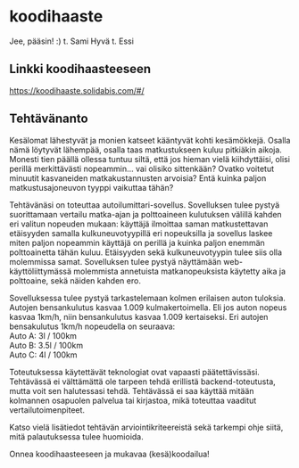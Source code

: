 # koodihaaste
Jee, pääsin! :) t. Sami
Hyvä t. Essi

## Linkki koodihaasteeseen
https://koodihaaste.solidabis.com/#/

## Tehtävänanto
Kesälomat lähestyvät ja monien katseet kääntyvät kohti kesämökkejä. Osalla nämä löytyvät lähempää, osalla taas matkustukseen kuluu pitkiäkin aikoja. Monesti tien päällä ollessa tuntuu siltä, että jos hieman vielä kiihdyttäisi, olisi perillä merkittävästi nopeammin… vai olisiko sittenkään? Ovatko voitetut minuutit kasvaneiden matkakustannusten arvoisia? Entä kuinka paljon matkustusajoneuvon tyyppi vaikuttaa tähän?

Tehtävänäsi on toteuttaa autoilumittari-sovellus. Sovelluksen tulee pystyä suorittamaan vertailu matka-ajan ja polttoaineen kulutuksen välillä kahden eri valitun nopeuden mukaan: käyttäjä ilmoittaa saman matkustettavan etäisyyden samalla kulkuneuvotyypillä eri nopeuksilla ja sovellus laskee miten paljon nopeammin käyttäjä on perillä ja kuinka paljon enemmän polttoainetta tähän kuluu. Etäisyyden sekä kulkuneuvotyypin tulee siis olla molemmissa samat. Sovelluksen tulee pystyä näyttämään web-käyttöliittymässä molemmista annetuista matkanopeuksista käytetty aika ja polttoaine, sekä näiden kahden ero.

Sovelluksessa tulee pystyä tarkastelemaan kolmen erilaisen auton tuloksia. Autojen bensankulutus kasvaa 1.009 kulmakertoimella. Eli jos auton nopeus kasvaa 1km/h, niin bensankulutus kasvaa 1.009 kertaiseksi. Eri autojen bensakulutus 1km/h nopeudella on seuraava:<br>
Auto A: 3l / 100km<br>
Auto B: 3.5l / 100km<br>
Auto C: 4l / 100km<br>

Toteutuksessa käytettävät teknologiat ovat vapaasti päätettävissäsi. Tehtävässä ei välttämättä ole tarpeen tehdä erillistä backend-toteutusta, mutta voit sen halutessasi tehdä. Tehtävässä ei saa käyttää mitään kolmannen osapuolen palvelua tai kirjastoa, mikä toteuttaa vaaditut vertailutoimenpiteet.

Katso vielä lisätiedot tehtävän arviointikriteereistä sekä tarkempi ohje siitä, mitä palautuksessa tulee huomioida.

Onnea koodihaasteeseen ja mukavaa (kesä)koodailua!
